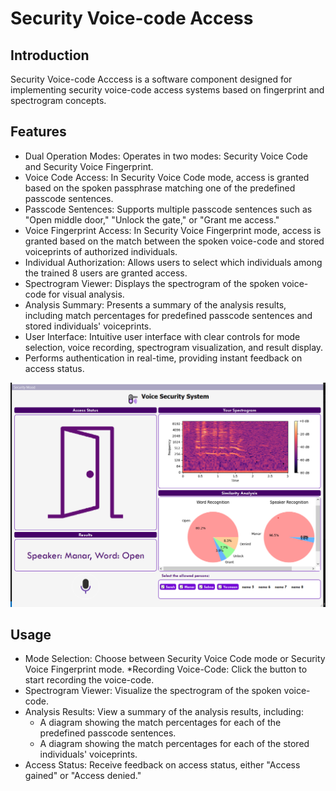 # Security Voice-code Access
## Introduction
Security Voice-code Acccess is a software component designed for implementing security voice-code access systems based on fingerprint and spectrogram concepts. 
## Features
* Dual Operation Modes: Operates in two modes: Security Voice Code and Security Voice Fingerprint.
* Voice Code Access: In Security Voice Code mode, access is granted based on the spoken passphrase matching one of the predefined passcode sentences.
* Passcode Sentences: Supports multiple passcode sentences such as "Open middle door," "Unlock the gate," or "Grant me access."
* Voice Fingerprint Access: In Security Voice Fingerprint mode, access is granted based on the match between the spoken voice-code and stored voiceprints of authorized individuals.
* Individual Authorization: Allows users to select which individuals among the trained 8 users are granted access.
* Spectrogram Viewer: Displays the spectrogram of the spoken voice-code for visual analysis.
* Analysis Summary: Presents a summary of the analysis results, including match percentages for predefined passcode sentences and stored individuals' voiceprints.
* User Interface: Intuitive user interface with clear controls for mode selection, voice recording, spectrogram visualization, and result display.
* Performs authentication in real-time, providing instant feedback on access status.

![1](image.png)
## Usage
* Mode Selection: Choose between Security Voice Code mode or Security Voice Fingerprint mode.
*Recording Voice-Code: Click the button to start recording the voice-code.
* Spectrogram Viewer: Visualize the spectrogram of the spoken voice-code.
* Analysis Results: View a summary of the analysis results, including:
  * A diagram showing the match percentages for each of the predefined passcode sentences.
  * A diagram showing the match percentages for each of the stored individuals' voiceprints.
* Access Status: Receive feedback on access status, either "Access gained" or "Access denied."
